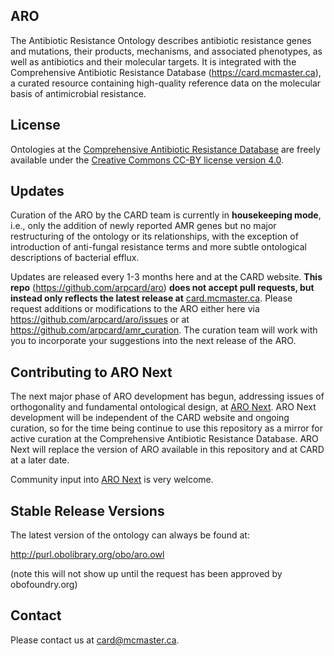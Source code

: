 ## ARO

The Antibiotic Resistance Ontology describes antibiotic resistance genes and mutations, their products, mechanisms, and associated phenotypes, as well as antibiotics and their molecular targets. It is integrated with the Comprehensive Antibiotic Resistance Database (https://card.mcmaster.ca), a curated resource containing high-quality reference data on the molecular basis of antimicrobial resistance.

## License

Ontologies at the [Comprehensive Antibiotic Resistance Database](https://card.mcmaster.ca/download) are freely available under the [Creative Commons CC-BY license version 4.0](LICENSE).

## Updates

Curation of the ARO by the CARD team is currently in **housekeeping mode**, i.e., only the addition of newly reported AMR genes but no major restructuring of the ontology or its relationships, with the exception of introduction of anti-fungal resistance terms and more subtle ontological descriptions of bacterial efflux. 

Updates are released every 1-3 months here and at the CARD website. **This repo** (https://github.com/arpcard/aro) **does not accept pull requests, but instead only reflects the latest release at** [card.mcmaster.ca](https://card.mcmaster.ca). Please request additions or modifications to the ARO either here via https://github.com/arpcard/aro/issues or at https://github.com/arpcard/amr_curation. The curation team will work with you to incorporate your suggestions into the next release of the ARO.

## Contributing to ARO Next

The next major phase of ARO development has begun, addressing issues of orthogonality and fundamental ontological design, at [ARO Next](https://github.com/arpcard/aro-next). ARO Next development will be independent of the CARD website and ongoing curation, so for the time being continue to use this repository as a mirror for active curation at the Comprehensive Antibiotic Resistance Database. ARO Next will replace the version of ARO available in this repository and at CARD at a later date.

Community input into [ARO Next](https://github.com/arpcard/aro-next) is very welcome.

## Stable Release Versions

The latest version of the ontology can always be found at:

http://purl.obolibrary.org/obo/aro.owl

(note this will not show up until the request has been approved by obofoundry.org)

## Contact

Please contact us at card@mcmaster.ca.
